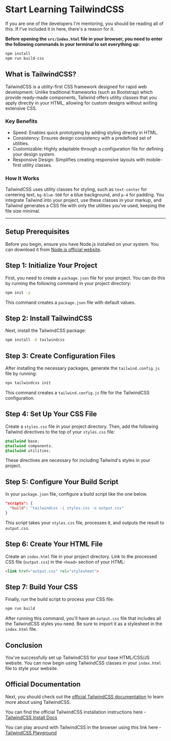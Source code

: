 # Start Learning TailwindCSS

If you are one of the developers I'm mentoring, you should be reading all of this. If I've included it in here, there's a reason for it.

**Before opening the `src/index.html` file in your browser, you need to enter the following commands in your terminal to set everything up:**

```bash
npm install
npm run build-css
```

## What is TailwindCSS?

TailwindCSS is a utility-first CSS framework designed for rapid web development. Unlike traditional frameworks (such as Bootstrap) which provide ready-made components, Tailwind offers utility classes that you apply directly in your HTML, allowing for custom designs without writing extensive CSS.

### Key Benefits

- Speed: Enables quick prototyping by adding styling directly in HTML.
- Consistency: Ensures design consistency with a predefined set of utilities.
- Customizable: Highly adaptable through a configuration file for defining your design system.
- Responsive Design: Simplifies creating responsive layouts with mobile-first utility classes.

### How It Works

TailwindCSS uses utility classes for styling, such as `text-center` for centering text, `bg-blue-500` for a blue background, and `p-4` for padding. You integrate Tailwind into your project, use these classes in your markup, and Tailwind generates a CSS file with only the utilities you've used, keeping the file size minimal.

---

## Setup Prerequisites

Before you begin, ensure you have Node.js installed on your system. You can download it from [Node.js official website](https://nodejs.org/).

## Step 1: Initialize Your Project

First, you need to create a `package.json` file for your project. You can do this by running the following command in your project directory:

```bash
npm init -y
```

This command creates a `package.json` file with default values.

## Step 2: Install TailwindCSS

Next, install the TailwindCSS package:

```bash
npm install -D tailwindcss
```

## Step 3: Create Configuration Files

After installing the necessary packages, generate the `tailwind.config.js` file by running:

```bash
npx tailwindcss init
```

This command creates a `tailwind.config.js` file for the TailwindCSS configuration.

## Step 4: Set Up Your CSS File

Create a `styles.css` file in your project directory. Then, add the following Tailwind directives to the top of your `styles.css` file:

```css
@tailwind base;
@tailwind components;
@tailwind utilities;
```

These directives are necessary for including Tailwind's styles in your project.

## Step 5: Configure Your Build Script

In your `package.json` file, configure a build script like the one below.

```json
"scripts": {
  "build": "tailwindcss -i styles.css -o output.css"
}
```

This script takes your `styles.css` file, processes it, and outputs the result to `output.css`.

## Step 6: Create Your HTML File

Create an `index.html` file in your project directory. Link to the processed CSS file (`output.css`) in the `<head>` section of your HTML:

```html
<link href="output.css" rel="stylesheet">
```

## Step 7: Build Your CSS

Finally, run the build script to process your CSS file:

```bash
npm run build
```

After running this command, you'll have an `output.css` file that includes all the TailwindCSS styles you need. Be sure to import it as a stylesheet in the `index.html` file.

## Conclusion

You've successfully set up TailwindCSS for your base HTML/CSS/JS website. You can now begin using TailwindCSS classes in your `index.html` file to style your website.


## Official Documentation

Next, you should check out the [official TailwindCSS documentation](https://tailwindcss.com/docs) to learn more about using TailwindCSS.

You can find the official TailwindCSS installation instructions here - [TailwindCSS Install Docs](https://tailwindcss.com/docs/installation)

You can play around with TailwindCSS in the browser using this link here - [TailwindCSS Playground](https://play.tailwindcss.com)
